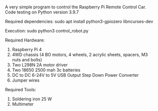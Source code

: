 A very simple program to control the Raspberry Pi Remote Control Car. Code testing on Python version 3.9.7

Required dependencies:
sudo apt install python3-gpiozero libncurses-dev

Execution:
sudo python3 control_robot.py

Required Hardware:
1. Raspberry Pi 4
2. 4WD chassis (4 BO motors, 4 wheels, 2 acrylic sheets, spacers, M3 nuts and bolts)
3. Two L298N 2A motor driver
3. Two 18650 2500 mah 3c batteries
4. DC to DC 6-24V to 5V USB Output Step Down Power Converter
3. Jumper wires

Required Tools:
1. Soldering iron 25 W
2. Multimeter